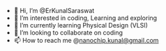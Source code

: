 - 👋 Hi, I’m @ErKunalSaraswat
- 👀 I’m interested in coding, Learning and exploring
- 🌱 I’m currently learning Physical Design (VLSI)
- 💞️ I’m looking to collaborate on coding
- 📫 How to reach me @nanochip.kunal@gmail.com
<!---
ErKunalSaraswat/ErKunalSaraswat is a ✨ special ✨ repository because its `README.md` (this file) appears on your GitHub profile.
You can click the Preview link to take a look at your changes.
--->
